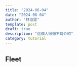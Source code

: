 ```yaml
---
title: "2024-06-04"
date: "2024-06-04"
author: "林協霆"
template: post
draft: true
description: "這個人很懶不寫介紹"
category: tutorial
---
```



## Fleet
